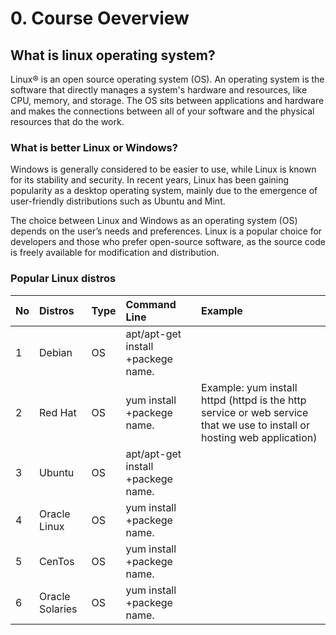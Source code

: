# 0. Course Oeverview
## What is linux operating system?
Linux® is an open source operating system (OS). An operating system is the software that directly manages a system's hardware and resources, like CPU, memory, and storage. The OS sits between applications and hardware and makes the connections between all of your software and the physical resources that do the work.
### What is better Linux or Windows?
Windows is generally considered to be easier to use, while Linux is known for its stability and security. In recent years, Linux has been gaining popularity as a desktop operating system, mainly due to the emergence of user-friendly distributions such as Ubuntu and Mint.

The choice between Linux and Windows as an operating system (OS) depends on the user’s needs and preferences. Linux is a popular choice for developers and those who prefer open-source software, as the source code is freely available for modification and distribution.

### Popular Linux distros
|No|Distros|Type|Command Line|Example|
| :- | :- | :- |:- |:-|
|1|Debian|OS|apt/apt-get install +packege name.|
|2|Red Hat|OS|yum install +packege name.|Example: yum install httpd (httpd is the http service or web service that we use to install or hosting web application)|
|3|Ubuntu|OS|apt/apt-get install +packege name.|
|4|Oracle Linux|OS|yum install +packege name.|
|5|CenTos|OS|yum install +packege name.|
|6|Oracle Solaries|OS|yum install +packege name.|


